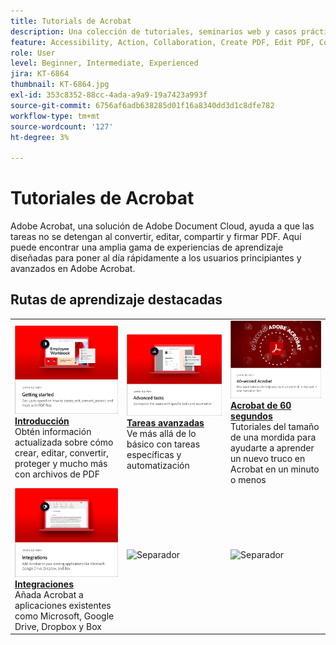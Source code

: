 ```yaml
---
title: Tutorials de Acrobat
description: Una colección de tutoriales, seminarios web y casos prácticos para Adobe Acrobat
feature: Accessibility, Action, Collaboration, Create PDF, Edit PDF, Convert PDF, Deploy, Mobile, Optimize PDF, Security, Workflow, Workspace, Skill Builder, Sign, Form
role: User
level: Beginner, Intermediate, Experienced
jira: KT-6864
thumbnail: KT-6864.jpg
exl-id: 353c8352-88cc-4ada-a9a9-19a7423a993f
source-git-commit: 6756af6adb638285d01f16a8340dd3d1c8dfe782
workflow-type: tm+mt
source-wordcount: '127'
ht-degree: 3%

---
```


# Tutoriales de Acrobat

Adobe Acrobat, una solución de Adobe Document Cloud, ayuda a que las tareas no se detengan al convertir, editar, compartir y firmar PDF. Aquí puede encontrar una amplia gama de experiencias de aprendizaje diseñadas para poner al día rápidamente a los usuarios principiantes y avanzados en Adobe Acrobat.

<div id="recs-overview-body-1"></div>
<div id="recs-overview-body-2"></div>
<div id="recs-overview-body-3"></div>
<div id="recs-overview-body-4"></div>
<div id="recs-overview-body-5"></div>
<div id="recs-overview-body-6"></div>

## Rutas de aprendizaje destacadas

<table style="table-layout:fixed">
<tr>
 <td>
    <a href="getting-started/getting-started-overview.md">
      <img alt="Introducción" src="assets/start.png" />
    </a>
    <div>
    <a href="getting-started/getting-started-overview.md"><strong>Introducción</strong></a>
    </div>
    Obtén información actualizada sobre cómo crear, editar, convertir, proteger y mucho más con archivos de PDF
    <br>
  </td>
  <td>
    <a href="advanced-tasks/advanced-tasks-overview.md">
      <img alt="Tareas avanzadas" src="assets/advanced-tasks.png" />
    </a>
    <div>
    <a href="advanced-tasks/advanced-tasks-overview.md"><strong>Tareas avanzadas</strong></a>
    </div>
    Ve más allá de lo básico con tareas específicas y automatización
    <br>
  </td>
  <td>
    <a href="60-second/60-second-overview.md">
      <img alt="Acrobat de 60 segundos" src="assets/60-sec.png" />
    </a>
  <div>
    <a href="60-second/60-second-overview.md"><strong>Acrobat de 60 segundos</strong></a>
    </div>
    Tutoriales del tamaño de una mordida para ayudarte a aprender un nuevo truco en Acrobat en un minuto o menos
    <br>
  </td>
</tr>
  <td>
    <a href="integrate/integrate-overview.md">
      <img alt="Integraciones" src="assets/integrations.png" />
    </a>
    <div>
    <a href="integrate/integrate-overview.md"><strong>Integraciones</strong></a>
    </div>
    Añada Acrobat a aplicaciones existentes como Microsoft, Google Drive, Dropbox y Box
    <br>
  </td>
  <td>
    <img alt="Separador" src="assets/Grayspacer.png" />
    <div>
    <br>
  </td>
  <td>
    <img alt="Separador" src="assets/Grayspacer.png" />
    <div>
    <br>
  </td>
</tr>
</table>
